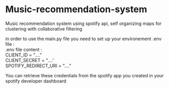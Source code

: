 # Music-recommendation-system
Music recommendation system using spotify api, self organizing maps for clustering with collaborative filtering

in order to use the main.py file you need to set up your environement .env file : <br>
  .env file content : <br>
    CLIENT_ID = "...." <br>
    CLIENT_SECRET = "....' <br>
    SPOTIFY_REDIRECT_URI = "...." <br>
    
You can retrieve these credentials from the spotify app you created in your spotify developer dashboard
